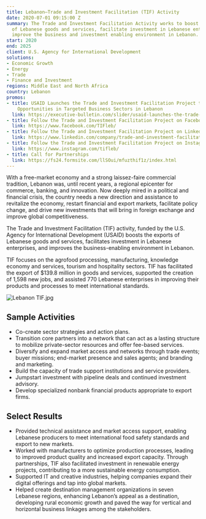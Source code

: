 ```yaml
---
title: Lebanon—Trade and Investment Facilitation (TIF) Activity
date: 2020-07-01 09:15:00 Z
summary: The Trade and Investment Facilitation Activity works to boost the exports
  of Lebanese goods and services, facilitate investment in Lebanese enterprises, and
  improve the business and investment enabling environment in Lebanon.
start: 2020
end: 2025
client: U.S. Agency for International Development
solutions:
- Economic Growth
- Energy
- Trade
- Finance and Investment
regions: Middle East and North Africa
country: Lebanon
promos:
- title: USAID Launches the Trade and Investment Facilitation Project to Enhance Economic
    Opportunities in Targeted Business Sectors in Lebanon
  link: https://executive-bulletin.com/slider/usaid-launches-the-trade-and-investment-facilitation-tif-project-to-enhance-economic-opportunities-in-targeted-business-sectors-in-lebanon
- title: Follow the Trade and Investment Facilitation Project on Facebook
  link: https://www.facebook.com/TIFleb/
- title: Follow the Trade and Investment Facilitation Project on LinkedIn
  link: https://www.linkedin.com/company/trade-and-investment-facilitation-project/
- title: Follow the Trade and Investment Facilitation Project on Instagram
  link: https://www.instagram.com/tifleb/
- title: Call for Partnerships
  link: https://fs24.formsite.com/llSOui/mfuzthif1z/index.html
---
```


With a free-market economy and a strong laissez-faire commercial tradition, Lebanon was, until recent years, a regional epicenter for commerce, banking, and innovation. Now deeply mired in a political and financial crisis, the country needs a new direction and assistance to revitalize the economy, restart financial and export markets, facilitate policy change, and drive new investments that will bring in foreign exchange and improve global competitiveness.

The Trade and Investment Facilitation (TIF) activity, funded by the U.S. Agency for International Development (USAID) boosts the exports of Lebanese goods and services, facilitates investment in Lebanese enterprises, and improves the business-enabling environment in Lebanon.
 
TIF focuses on the agrofood processing, manufacturing, knowledge economy and services, tourism and hospitality sectors. TIF has facilitated the export of $139.8 million in goods and services, supported the creation of 1,598 new jobs, and assisted 770 Lebanese enterprises in improving their products and processes to meet international standards.

![Lebanon TIF.jpg](/uploads/Lebanon%20TIF.jpg)

## Sample Activities

* Co-create sector strategies and action plans.
* Transition core partners into a network that can act as a lasting structure to mobilize private-sector resources and offer fee-based services.
* Diversify and expand market access and networks through trade events; buyer missions; end-market presence and sales agents; and branding and marketing.
* Build the capacity of trade support institutions and service providers.
* Jumpstart investment with pipeline deals and continued investment advisory.
* Develop specialized nonbank financial products appropriate to export firms. 

## Select Results

* Provided technical assistance and market access support, enabling Lebanese producers to meet international food safety standards and export to new markets.
* Worked with manufacturers to optimize production processes, leading to improved product quality and increased export capacity. Through partnerships, TIF also facilitated investment in renewable energy projects, contributing to a more sustainable energy consumption.
* Supported IT and creative industries, helping companies expand their digital offerings and tap into global markets.
* Helped create destination management organizations in seven Lebanese regions, enhancing Lebanon’s appeal as a destination, developing rural economic growth and paved the way for vertical and horizontal business linkages among the stakeholders. 